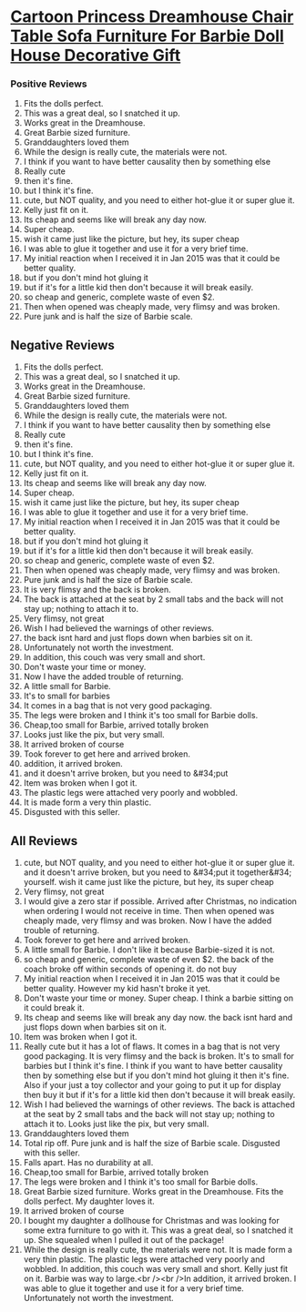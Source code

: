 # [Cartoon Princess Dreamhouse Chair Table Sofa Furniture For Barbie Doll House Decorative Gift](https://products.checkmycream.com/products/Cartoon-Princess-Dreamhouse-Chair-Table-Sofa-Furniture-For-Barbie-Doll-House-Decorative-Gift.html)

### Positive Reviews

<ol>
      <li>Fits  the dolls perfect.</li>
      <li>This was a great deal, so I snatched it up.</li>
      <li>Works great in the Dreamhouse.</li>
      <li>Great Barbie sized furniture.</li>
      <li>Granddaughters loved them</li>
      <li>While the design is really cute, the materials were not.</li>
      <li>I think if you want to have better causality then by something else</li>
      <li>Really cute</li>
      <li>then it&#x27;s fine.</li>
      <li>but I think it&#x27;s fine.</li>
      <li>cute, but NOT quality, and you need to either hot-glue it or super glue it.  </li>
      <li>Kelly just fit on it.</li>
      <li>Its cheap and seems like will break any day now.</li>
      <li>Super cheap.</li>
      <li>wish it came just like the picture, but hey, its super cheap</li>
      <li>I was able to glue it together and use it for a very brief time.</li>
      <li>My initial reaction when I received it in Jan 2015 was that it could be better quality.</li>
      <li>but if you don&#x27;t mind hot gluing it</li>
      <li>but if it&#x27;s for a little kid then don&#x27;t because it will break easily.</li>
      <li>so cheap and generic, complete waste of even $2.</li>
      <li>Then when opened was cheaply made, very flimsy and was broken.</li>
      <li>Pure junk and is half the size of Barbie scale.  </li>
</ol>


<h2>Negative Reviews</h2>
<ol>
<li> Fits  the dolls perfect.</li>
<li> This was a great deal, so I snatched it up.</li>
<li> Works great in the Dreamhouse.</li>
<li> Great Barbie sized furniture.</li>
<li> Granddaughters loved them</li>
<li> While the design is really cute, the materials were not.</li>
<li> I think if you want to have better causality then by something else</li>
<li> Really cute</li>
<li> then it&#x27;s fine.</li>
<li> but I think it&#x27;s fine.</li>
<li> cute, but NOT quality, and you need to either hot-glue it or super glue it.  </li>
<li> Kelly just fit on it.</li>
<li> Its cheap and seems like will break any day now.</li>
<li> Super cheap.</li>
<li> wish it came just like the picture, but hey, its super cheap</li>
<li> I was able to glue it together and use it for a very brief time.</li>
<li> My initial reaction when I received it in Jan 2015 was that it could be better quality.</li>
<li> but if you don&#x27;t mind hot gluing it</li>
<li> but if it&#x27;s for a little kid then don&#x27;t because it will break easily.</li>
<li> so cheap and generic, complete waste of even $2.</li>
<li> Then when opened was cheaply made, very flimsy and was broken.</li>
<li> Pure junk and is half the size of Barbie scale.  </li>
<li> It is very flimsy and the back is broken.</li>
<li> The back is attached at the seat by 2 small tabs and the back will not stay up; nothing to attach it to.</li>
<li> Very flimsy, not great</li>
<li> Wish I had believed the warnings of other reviews.</li>
<li> the back isnt hard and just flops down when barbies sit on it.</li>
<li> Unfortunately not worth the investment.</li>
<li> In addition, this couch was very small and short.</li>
<li> Don&#x27;t waste your time or money.</li>
<li> Now I have the added trouble of returning.</li>
<li> A little small for Barbie.  </li>
<li> It&#x27;s to small for barbies</li>
<li> It comes in a bag that is not very good packaging.</li>
<li> The legs were broken and I think it&#x27;s too small for Barbie dolls.</li>
<li> Cheap,too small for Barbie, arrived totally broken</li>
<li> Looks just like the pix, but very small.</li>
<li> It arrived broken of course</li>
<li> Took forever to get here and arrived broken.</li>
<li> addition, it arrived broken.</li>
<li> and it doesn&#x27;t arrive broken, but you need to &amp;#34;put</li>
<li> Item was broken when I got it.</li>
<li> The plastic legs were attached very poorly and wobbled.</li>
<li> It is made form a very thin plastic.</li>
<li> Disgusted with this seller.</li>
</ol>

<h2>All Reviews</h2>

<ol>
    <li> cute, but NOT quality, and you need to either hot-glue it or super glue it.  and it doesn&#x27;t arrive broken, but you need to &amp;#34;put it together&amp;#34; yourself.  wish it came just like the picture, but hey, its super cheap</li>
    <li> Very flimsy, not great</li>
    <li> I would give a zero star if possible. Arrived after Christmas, no indication when ordering I would not receive in time. Then when opened was cheaply made, very flimsy and was broken. Now I have the added trouble of returning.</li>
    <li> Took forever to get here and arrived broken.</li>
    <li> A little small for Barbie.  I don&#x27;t like it because Barbie-sized it is not.</li>
    <li> so cheap and generic, complete waste of even $2. the back of the coach broke off within seconds of opening it. do not buy</li>
    <li> My initial reaction when I received it in Jan 2015 was that it could be better quality. However my kid hasn&#x27;t broke it yet.</li>
    <li> Don&#x27;t waste your time or money. Super cheap. I think a barbie sitting on it could break it.</li>
    <li> Its cheap and seems like will break any day now. the back isnt hard and just flops down when barbies sit on it.</li>
    <li> Item was broken when I got it.</li>
    <li> Really cute but it has a lot of flaws. It comes in a bag that is not very good packaging. It is very flimsy and the back is broken. It&#x27;s to small for barbies but I think it&#x27;s fine. I think if you want to have better causality then by something else but if you don&#x27;t mind hot gluing it then it&#x27;s fine. Also if your just a toy collector and your going to put it up for display then buy it but if it&#x27;s for a little kid then don&#x27;t because it will break easily.</li>
    <li> Wish I had believed the warnings of other reviews. The back is attached at the seat by 2 small tabs and the back will not stay up; nothing to attach it to. Looks just like the pix, but very small.</li>
    <li> Granddaughters loved them</li>
    <li> Total rip off. Pure junk and is half the size of Barbie scale.  Disgusted with this seller.</li>
    <li> Falls apart. Has no durability at all.</li>
    <li> Cheap,too small for Barbie, arrived totally broken</li>
    <li> The legs were broken and I think it&#x27;s too small for Barbie dolls.</li>
    <li> Great Barbie sized furniture. Works great in the Dreamhouse. Fits  the dolls perfect. My daughter loves it.</li>
    <li> It arrived broken of course</li>
    <li> I bought my daughter a dollhouse for Christmas and was looking for some extra furniture to go with it. This was a great deal, so I snatched it up. She squealed when I pulled it out of the package!</li>
    <li> While the design is really cute, the materials were not. It is made form a very thin plastic. The plastic legs were attached very poorly and wobbled. In addition, this couch was very small and short. Kelly just fit on it. Barbie was way to large.&lt;br /&gt;&lt;br /&gt;In addition, it arrived broken. I was able to glue it together and use it for a very brief time. Unfortunately not worth the investment.</li>
</ol>




